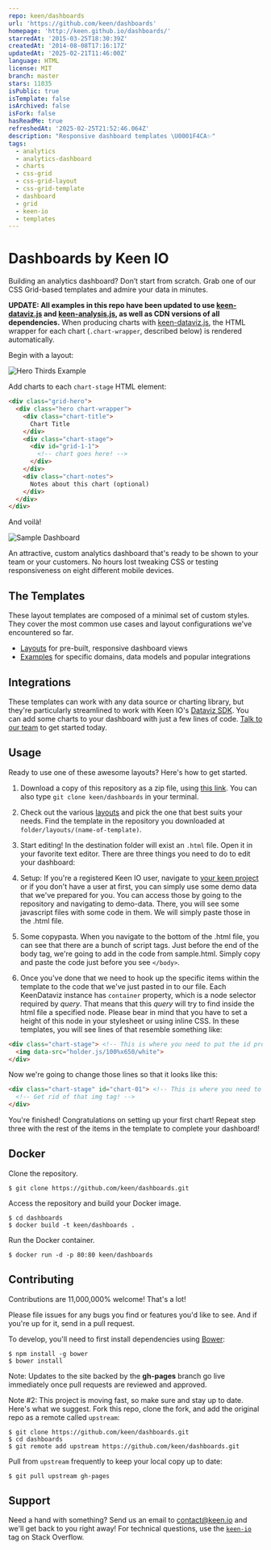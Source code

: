 ```yaml
---
repo: keen/dashboards
url: 'https://github.com/keen/dashboards'
homepage: 'http://keen.github.io/dashboards/'
starredAt: '2015-03-25T18:30:39Z'
createdAt: '2014-08-08T17:16:17Z'
updatedAt: '2025-02-21T11:46:00Z'
language: HTML
license: MIT
branch: master
stars: 11035
isPublic: true
isTemplate: false
isArchived: false
isFork: false
hasReadMe: true
refreshedAt: '2025-02-25T21:52:46.064Z'
description: "Responsive dashboard templates \U0001F4CA✨"
tags:
  - analytics
  - analytics-dashboard
  - charts
  - css-grid
  - css-grid-layout
  - css-grid-template
  - dashboard
  - grid
  - keen-io
  - templates
---
```


# Dashboards by Keen IO

Building an analytics dashboard? Don’t start from scratch. Grab one of our CSS Grid-based templates and admire your data in minutes.

**UPDATE: All examples in this repo have been updated to use [keen-dataviz.js](https://github.com/keen/keen-dataviz.js) and [keen-analysis.js](https://github.com/keen/keen-analysis.js), as well as CDN versions of all dependencies.** When producing charts with [keen-dataviz.js](https://github.com/keen/keen-dataviz.js), the HTML wrapper for each chart (`.chart-wrapper`, described below) is rendered automatically.

Begin with a layout:

![Hero Thirds Example](http://cl.ly/image/3v2H180U0k0Q/Screen%20Shot%202014-10-29%20at%203.12.24%20AM.png)

Add charts to each `chart-stage` HTML element:

```html
<div class="grid-hero">
  <div class="hero chart-wrapper">
    <div class="chart-title">
      Chart Title
    </div>
    <div class="chart-stage">
      <div id="grid-1-1">
        <!-- chart goes here! -->
      </div>
    </div>
    <div class="chart-notes">
      Notes about this chart (optional)
    </div>
  </div>
</div>
```

And voilà!

![Sample Dashboard](http://cl.ly/image/1T3a0X402r0W/Screen%20Shot%202014-10-29%20at%203.35.04%20AM.png)

An attractive, custom analytics dashboard that's ready to be shown to your team or your customers. No hours lost tweaking CSS or testing responsiveness on eight different mobile devices.

## The Templates

These layout templates are composed of a minimal set of custom styles. They cover the most common use cases and layout configurations we've encountered so far.

* [Layouts](http://keen.github.io/dashboards/layouts/) for pre-built, responsive dashboard views
* [Examples](http://keen.github.io/dashboards/examples/) for specific domains, data models and popular integrations

## Integrations

These templates can work with any data source or charting library, but they're particularly streamlined to work with Keen IO's [Dataviz SDK](https://github.com/keen/keen-dataviz.js). You can add some charts to your dashboard with just a few lines of code. [Talk to our team](https://try.keen.io/contact) to get started today.

## Usage

Ready to use one of these awesome layouts? Here's how to get started.

1. Download a copy of this repository as a zip file, using [this link](https://github.com/keen/dashboards/archive/gh-pages.zip). You can also type `git clone keen/dashboards` in your terminal.

2. Check out the various [layouts](http://keen.github.io/dashboards/layouts/) and pick the one that best suits your needs. Find the template in the repository you downloaded at `folder/layouts/(name-of-template)`.

3. Start editing! In the destination folder will exist an `.html` file. Open it in your favorite text editor. There are three things you need to do to edit your dashboard:
  1. Setup: If you're a registered Keen IO user, navigate to [your keen project](http://keen.io/login?s=gh-dashboards) or if you don't have a user at first, you can simply use some demo data that we've prepared for you. You can access those by going to the repository and navigating to demo-data. There, you will see some javascript files with some code in them. We will simply paste those in the .html file.
  2. Some copypasta. When you navigate to the bottom of the .html file, you can see that there are a bunch of script tags. Just before the end of the body tag, we're going to add in the code from sample.html. Simply copy and paste the code just before you see ```</body>```.
  3. Once you've done that we need to hook up the specific items within the template to the code that we've just pasted in to our file. Each KeenDataviz instance has `container` property, which is a node selector required by *query*. That means that this *query* will try to find inside the html file a specified node. Please bear in mind that you have to set a height of this node in your stylesheet or using inline CSS. In these templates, you will see lines of that resemble something like:
  ```html
  <div class="chart-stage"> <!-- This is where you need to put the id property in! -->
    <img data-src="holder.js/100%x650/white">
  </div>
  ```
  Now we're going to change those lines so that it looks like this:
  ```html
  <div class="chart-stage" id="chart-01"> <!-- This is where you need to put the id property in! -->
    <!-- Get rid of that img tag! -->
  </div>
  ```

You're finished! Congratulations on setting up your first chart! Repeat step three with the rest of the items in the template to complete your dashboard!


## Docker
Clone the repository.
```
$ git clone https://github.com/keen/dashboards.git
```
Access the repository and build your Docker image.
```
$ cd dashboards
$ docker build -t keen/dashboards .
```
Run the Docker container. 
```
$ docker run -d -p 80:80 keen/dashboards
```

## Contributing

Contributions are 11,000,000% welcome! That's a lot!

Please file issues for any bugs you find or features you'd like to see. And if you're up for it, send in a pull request.

To develop, you'll need to first install dependencies using [Bower](http://bower.io/):

```
$ npm install -g bower
$ bower install
```

Note: Updates to the site backed by the **gh-pages** branch go live immediately once pull requests are reviewed and approved.

Note #2: This project is moving fast, so make sure and stay up to date. Here's what we suggest. Fork this repo, clone the fork, and add the original repo as a remote called `upstream`:

```
$ git clone https://github.com/keen/dashboards.git
$ cd dashboards
$ git remote add upstream https://github.com/keen/dashboards.git
```

Pull from `upstream` frequently to keep your local copy up to date:

```
$ git pull upstream gh-pages
```

## Support

Need a hand with something? Send us an email to [contact@keen.io](mailto:contact@keen.io) and we'll get back to you right away!
For technical questions, use the [`keen-io`](https://stackoverflow.com/questions/tagged/keen-io) tag on Stack Overflow.
